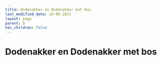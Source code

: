 ```yaml
---
title: Dodenakker en Dodenakker met bos
last_modified_date: 19-09-2023
layout: page
parent: D
has_children: false
---
```


Dodenakker en Dodenakker met bos
================================


